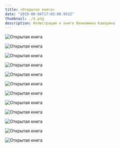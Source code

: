 ```yaml
---
title: «Открытая книга»
date: "2019-08-04T17:05:00.953Z"
thumbnail: ./4.png
description: Иллюстрации к книге Вениамина Каверина
---
```


<div class="kg-card kg-image-card kg-width-full">

![Открытая книга](./0.png)

</div>

<div class="kg-card kg-image-card kg-width-full">

![Открытая книга](./1.png)

</div>

<div class="kg-card kg-image-card kg-width-full">

![Открытая книга](./2.png)

</div>

<div class="kg-card kg-image-card kg-width-full">

![Открытая книга](./3.png)

</div>

<div class="kg-card kg-image-card kg-width-full">

![Открытая книга](./4.png)

</div>

<div class="kg-card kg-image-card kg-width-full">

![Открытая книга](./5.png)

</div>

<div class="kg-card kg-image-card kg-width-full">

![Открытая книга](./6.png)

</div>

<div class="kg-card kg-image-card kg-width-full">

![Открытая книга](./7.png)

</div>

<div class="kg-card kg-image-card kg-width-full">

![Открытая книга](./8.png)

</div>

<div class="kg-card kg-image-card kg-width-full">

![Открытая книга](./9.png)

</div>

<div class="kg-card kg-image-card kg-width-full">

![Открытая книга](./10.png)

</div>

<div class="kg-card kg-image-card kg-width-full">

![Открытая книга](./11.png)

</div>


